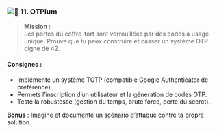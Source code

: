 ### ![🔐](https://fonts.gstatic.com/s/e/notoemoji/16.0/1f510/32.png) **11. OTPium**

> **Mission :**  
> Les portes du coffre-fort sont verrouillées par des codes à usage unique. Prouve que tu peux construire et casser un système OTP digne de 42.

#### **Consignes :**

- Implémente un système TOTP (compatible Google Authenticator de préférence).
- Permets l’inscription d’un utilisateur et la génération de codes OTP.
- Teste la robustesse (gestion du temps, brute force, perte du secret).

**Bonus** : Imagine et documente un scénario d’attaque contre ta propre solution.
